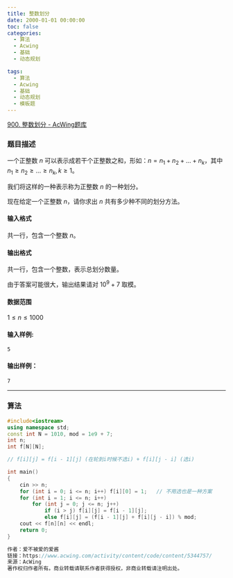 ```yaml
---
title: 整数划分
date: 2000-01-01 00:00:00
toc: false
categories:
  - 算法
  - Acwing
  - 基础
  - 动态规划

tags:
  - 算法
  - Acwing
  - 基础
  - 动态规划
  - 模板题
---
```


[900. 整数划分 - AcWing题库](https://www.acwing.com/problem/content/902/)


### 题目描述
一个正整数 $n$ 可以表示成若干个正整数之和，形如：$n = n_1 + n_2 + … + n_k$，其中 $n_1 \ge n_2 \ge … \ge n_k, k \ge 1$。

我们将这样的一种表示称为正整数 $n$ 的一种划分。

现在给定一个正整数 $n$，请你求出 $n$ 共有多少种不同的划分方法。

#### 输入格式

共一行，包含一个整数 $n$。

#### 输出格式

共一行，包含一个整数，表示总划分数量。

由于答案可能很大，输出结果请对 $10^9 + 7$ 取模。

#### 数据范围

$1 \le n \le 1000$

#### 输入样例:

```
5
```

#### 输出样例：

```
7
```

---
### 算法


```cpp
#include<iostream>
using namespace std;
const int N = 1010, mod = 1e9 + 7;
int n;
int f[N][N];

// f[i][j] = f[i - 1][j] (在轮到i时候不选i) + f[i][j - i] (选i)

int main()
{
    cin >> n;
    for (int i = 0; i <= n; i++) f[i][0] = 1;   // 不用选也是一种方案
    for (int i = 1; i <= n; i++)
        for (int j = 0; j <= n; j++)
            if (i > j) f[i][j] = f[i - 1][j];
            else f[i][j] = (f[i - 1][j] + f[i][j - i]) % mod;
    cout << f[n][n] << endl;
    return 0;
}

作者：爱不被爱的爱酱
链接：https://www.acwing.com/activity/content/code/content/5344757/
来源：AcWing
著作权归作者所有。商业转载请联系作者获得授权，非商业转载请注明出处。
```